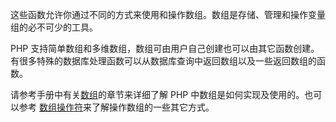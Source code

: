 这些函数允许你通过不同的方式来使用和操作数组。数组是存储、管理和操作变量组的必不可少的工具。

PHP
支持简单数组和多维数组，数组可由用户自己创建也可以由其它函数创建。有很多特殊的数据库处理函数可以从数据库查询中返回数组以及一些返回数组的函数。

请参考手册中有关<a href="/language/types/array.html" class="link">数组</a>的章节来详细了解
PHP 中数组是如何实现及使用的。也可以参考
<a href="/language/operators/array.html" class="link">数组操作符</a>来了解操作数组的一些其它方式。
